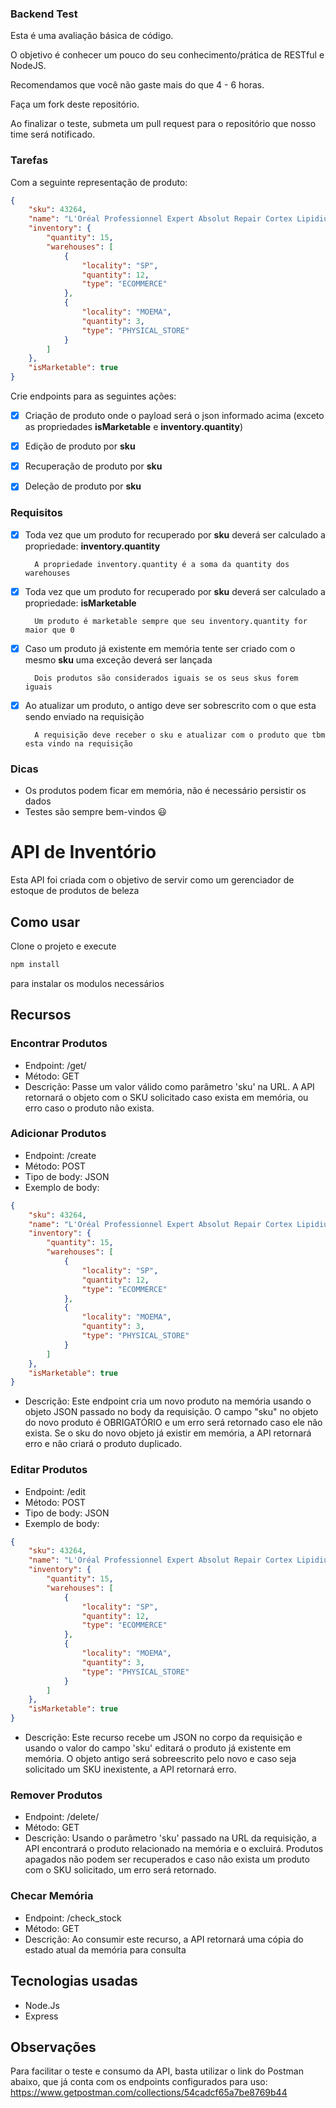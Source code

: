 ### Backend Test

Esta é uma avaliação básica de código.

O objetivo é conhecer um pouco do seu conhecimento/prática de RESTful e NodeJS.

Recomendamos que você não gaste mais do que 4 - 6 horas.

Faça um fork deste repositório.

Ao finalizar o teste, submeta um pull request para o repositório que nosso time será notificado.

### Tarefas

Com a seguinte representação de produto:

```json
{
    "sku": 43264,
    "name": "L'Oréal Professionnel Expert Absolut Repair Cortex Lipidium - Máscara de Reconstrução 500g",
    "inventory": {
        "quantity": 15,
        "warehouses": [
            {
                "locality": "SP",
                "quantity": 12,
                "type": "ECOMMERCE"
            },
            {
                "locality": "MOEMA",
                "quantity": 3,
                "type": "PHYSICAL_STORE"
            }
        ]
    },
    "isMarketable": true
}
```

Crie endpoints para as seguintes ações:

- [X] Criação de produto onde o payload será o json informado acima (exceto as propriedades **isMarketable** e **inventory.quantity**)

- [X] Edição de produto por **sku**

- [X] Recuperação de produto por **sku**

- [X] Deleção de produto por **sku**

### Requisitos


- [X] Toda vez que um produto for recuperado por **sku** deverá ser calculado a propriedade: **inventory.quantity**

        A propriedade inventory.quantity é a soma da quantity dos warehouses

- [X] Toda vez que um produto for recuperado por **sku** deverá ser calculado a propriedade: **isMarketable**

        Um produto é marketable sempre que seu inventory.quantity for maior que 0

- [X] Caso um produto já existente em memória tente ser criado com o mesmo **sku** uma exceção deverá ser lançada

        Dois produtos são considerados iguais se os seus skus forem iguais


- [X] Ao atualizar um produto, o antigo deve ser sobrescrito com o que esta sendo enviado na requisição

        A requisição deve receber o sku e atualizar com o produto que tbm esta vindo na requisição

### Dicas

- Os produtos podem ficar em memória, não é necessário persistir os dados
- Testes são sempre bem-vindos :smiley:


# API de Inventório
Esta API foi criada com o objetivo de servir como um gerenciador de estoque de produtos de beleza

## Como usar
Clone o projeto e execute
```javascript
npm install
```
para instalar os modulos necessários

## Recursos
### Encontrar Produtos
- Endpoint: /get/<sku>
- Método: GET
- Descrição: Passe um valor válido como parâmetro 'sku' na URL. A API retornará o objeto com o SKU solicitado caso exista em memória, ou erro caso o produto não exista.

### Adicionar Produtos
- Endpoint: /create
- Método: POST
- Tipo de body: JSON
- Exemplo de body: 
```json
{
    "sku": 43264,
    "name": "L'Oréal Professionnel Expert Absolut Repair Cortex Lipidium - Máscara de Reconstrução 500g",
    "inventory": {
        "quantity": 15,
        "warehouses": [
            {
                "locality": "SP",
                "quantity": 12,
                "type": "ECOMMERCE"
            },
            {
                "locality": "MOEMA",
                "quantity": 3,
                "type": "PHYSICAL_STORE"
            }
        ]
    },
    "isMarketable": true
}
```
- Descrição: Este endpoint cria um novo produto na memória usando o objeto JSON passado no body da requisição. O campo "sku" no objeto do novo produto é OBRIGATÓRIO e um erro será retornado caso ele não exista. Se o sku do novo objeto já existir em memória, a API retornará erro e não criará o produto duplicado.

### Editar Produtos
- Endpoint: /edit
- Método: POST
- Tipo de body: JSON
- Exemplo de body: 
```json
{
    "sku": 43264,
    "name": "L'Oréal Professionnel Expert Absolut Repair Cortex Lipidium - Máscara de Reconstrução 500g",
    "inventory": {
        "quantity": 15,
        "warehouses": [
            {
                "locality": "SP",
                "quantity": 12,
                "type": "ECOMMERCE"
            },
            {
                "locality": "MOEMA",
                "quantity": 3,
                "type": "PHYSICAL_STORE"
            }
        ]
    },
    "isMarketable": true
}
```
- Descrição: Este recurso recebe um JSON no corpo da requisição e usando o valor do campo 'sku' editará o produto já existente em memória. O objeto antigo será sobreescrito pelo novo e caso seja solicitado um SKU inexistente, a API retornará erro.

### Remover Produtos
- Endpoint: /delete/<sku>
- Método: GET
- Descrição: Usando o parâmetro 'sku' passado na URL da requisição, a API encontrará o produto relacionado na memória e o excluirá. Produtos apagados não podem ser recuperados e caso não exista um produto com o SKU solicitado, um erro será retornado.

### Checar Memória
- Endpoint: /check_stock
- Método: GET
- Descrição: Ao consumir este recurso, a API retornará uma cópia do estado atual da memória para consulta

## Tecnologias usadas
- Node.Js
- Express

## Observações
Para facilitar o teste e consumo da API, basta utilizar o link do Postman abaixo, que já conta com os endpoints configurados para uso:
https://www.getpostman.com/collections/54cadcf65a7be8769b44
